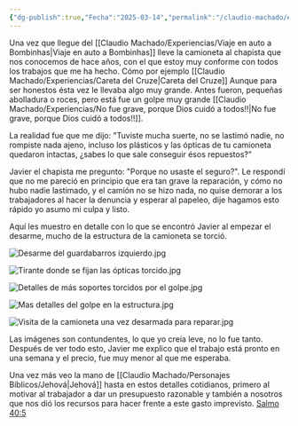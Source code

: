 ```yaml
---
{"dg-publish":true,"Fecha":"2025-03-14","permalink":"/claudio-machado/experiencias/reparando-la-camioneta/","dgPassFrontmatter":true}
---
```


Una vez que llegue del [[Claudio Machado/Experiencias/Viaje en auto a Bombinhas\|Viaje en auto a Bombinhas]] lleve la camioneta al chapista que nos conocemos de hace años, con el que estoy muy conforme con todos los trabajos que me ha hecho. Cómo por ejemplo [[Claudio Machado/Experiencias/Careta del Cruze\|Careta del Cruze]] Aunque para ser honestos ésta vez le llevaba algo muy grande. Antes fueron, pequeñas abolladura o roces, pero está fue un golpe muy grande [[Claudio Machado/Experiencias/No fue grave, porque Dios cuidó a todos!!\|No fue grave, porque Dios cuidó a todos!!]].

La realidad fue que me dijo: "Tuviste mucha suerte, no se lastimó nadie, no rompiste nada ajeno, incluso los plásticos y las ópticas de tu camioneta quedaron intactas, ¿sabes lo que sale conseguir ésos repuestos?"

Javier el chapista me pregunto: "Porque no usaste el seguro?".  Le respondí que no me pareció en principio que era tan grave la reparación, y cómo no hubo nadie lastimado, y el camión no se hizo nada, no quise demorar a los trabajadores al hacer la denuncia y esperar al papeleo, dije hagamos esto rápido yo asumo mi culpa y listo.

Aquí les muestro en detalle con lo que se encontró Javier al empezar el desarme, mucho de la estructura de la camioneta se torció.

![Desarme del guardabarros izquierdo.jpg](/img/user/Personal/Im%C3%A1genes/Desarme%20del%20guardabarros%20izquierdo.jpg)

![Tirante donde se fijan las ópticas torcido.jpg](/img/user/Personal/Im%C3%A1genes/Tirante%20donde%20se%20fijan%20las%20%C3%B3pticas%20torcido.jpg)

![Detalles de más soportes torcidos por el golpe.jpg](/img/user/Personal/Im%C3%A1genes/Detalles%20de%20m%C3%A1s%20soportes%20torcidos%20por%20el%20golpe.jpg)

![Mas detalles del golpe en la estructura.jpg](/img/user/Personal/Im%C3%A1genes/Mas%20detalles%20del%20golpe%20en%20la%20estructura.jpg)

![Visita de la camioneta una vez desarmada para reparar.jpg](/img/user/Personal/Im%C3%A1genes/Visita%20de%20la%20camioneta%20una%20vez%20desarmada%20para%20reparar.jpg)

Las imágenes son contundentes, lo que yo creía leve, no lo fue tanto. Después de ver todo esto, Javier me explico que el trabajo está pronto en una semana y el precio, fue muy menor al que me esperaba.

Una vez más veo la mano de [[Claudio Machado/Personajes Bíblicos/Jehová\|Jehová]] hasta en estos detalles cotidianos, primero al motivar al trabajador a dar un presupuesto razonable y también a nosotros que nos dió los recursos para hacer frente a este gasto imprevisto. [Salmo 40:5](https://wol.jw.org/es/wol/b/r4/lp-s/nwtsty/19/40#v=19:40:5)

